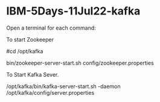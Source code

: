 # IBM-5Days-11Jul22-kafka

Open a terminal for each command:

To start Zookeeper

#cd /opt/kafka

bin/zookeeper-server-start.sh config/zookeeper.properties

To Start Kafka Sever.

/opt/kafka/bin/kafka-server-start.sh -daemon /opt/kafka/config/server.properties
